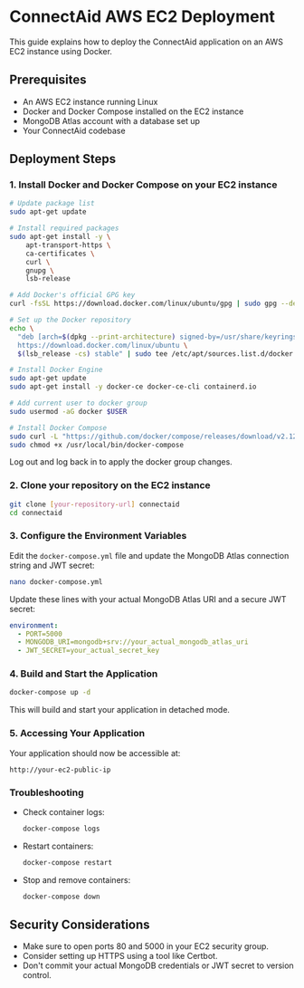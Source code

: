 # ConnectAid AWS EC2 Deployment

This guide explains how to deploy the ConnectAid application on an AWS EC2 instance using Docker.

## Prerequisites

- An AWS EC2 instance running Linux
- Docker and Docker Compose installed on the EC2 instance
- MongoDB Atlas account with a database set up
- Your ConnectAid codebase

## Deployment Steps

### 1. Install Docker and Docker Compose on your EC2 instance

```bash
# Update package list
sudo apt-get update

# Install required packages
sudo apt-get install -y \
    apt-transport-https \
    ca-certificates \
    curl \
    gnupg \
    lsb-release

# Add Docker's official GPG key
curl -fsSL https://download.docker.com/linux/ubuntu/gpg | sudo gpg --dearmor -o /usr/share/keyrings/docker-archive-keyring.gpg

# Set up the Docker repository
echo \
  "deb [arch=$(dpkg --print-architecture) signed-by=/usr/share/keyrings/docker-archive-keyring.gpg] \
  https://download.docker.com/linux/ubuntu \
  $(lsb_release -cs) stable" | sudo tee /etc/apt/sources.list.d/docker.list > /dev/null

# Install Docker Engine
sudo apt-get update
sudo apt-get install -y docker-ce docker-ce-cli containerd.io

# Add current user to docker group
sudo usermod -aG docker $USER

# Install Docker Compose
sudo curl -L "https://github.com/docker/compose/releases/download/v2.12.2/docker-compose-$(uname -s)-$(uname -m)" -o /usr/local/bin/docker-compose
sudo chmod +x /usr/local/bin/docker-compose
```

Log out and log back in to apply the docker group changes.

### 2. Clone your repository on the EC2 instance

```bash
git clone [your-repository-url] connectaid
cd connectaid
```

### 3. Configure the Environment Variables

Edit the `docker-compose.yml` file and update the MongoDB Atlas connection string and JWT secret:

```bash
nano docker-compose.yml
```

Update these lines with your actual MongoDB Atlas URI and a secure JWT secret:

```yaml
environment:
  - PORT=5000
  - MONGODB_URI=mongodb+srv://your_actual_mongodb_atlas_uri
  - JWT_SECRET=your_actual_secret_key
```

### 4. Build and Start the Application

```bash
docker-compose up -d
```

This will build and start your application in detached mode.

### 5. Accessing Your Application

Your application should now be accessible at:

```
http://your-ec2-public-ip
```

### Troubleshooting

- Check container logs:
  ```bash
  docker-compose logs
  ```

- Restart containers:
  ```bash
  docker-compose restart
  ```

- Stop and remove containers:
  ```bash
  docker-compose down
  ```

## Security Considerations

- Make sure to open ports 80 and 5000 in your EC2 security group.
- Consider setting up HTTPS using a tool like Certbot.
- Don't commit your actual MongoDB credentials or JWT secret to version control. 